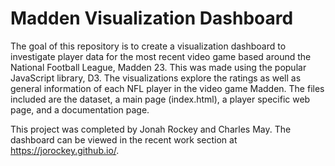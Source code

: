 # Madden Visualization Dashboard

The goal of this repository is to create a visualization dashboard to investigate player data for the most recent video game based around 
the National Football League, Madden 23. This was made using the popular JavaScript library, D3. The visualizations explore the ratings as well as 
general information of each NFL player in the video game Madden. The files included are the dataset, a main page (index.html), a player specific web page,
and a documentation page. 

This project was completed by Jonah Rockey and Charles May. The dashboard can be viewed in the recent work section at https://jorockey.github.io/.
